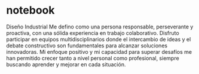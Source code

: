 # notebook
Diseño Industrial
Me defino como una persona responsable, perseverante y proactiva, con una sólida experiencia en trabajo colaborativo. Disfruto participar en equipos multidisciplinarios donde el intercambio de ideas y el debate constructivo son fundamentales para alcanzar soluciones innovadoras. Mi enfoque positivo y mi capacidad para superar desafíos me han permitido crecer tanto a nivel personal como profesional, siempre buscando aprender y mejorar en cada situación.
